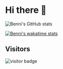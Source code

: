 # Hi there 👋

![Benni's GitHub stats](https://github-readme-stats.vercel.app/api?username=bennimoser&show_icons=true&theme=dracula&count_private=true)

[![Benni's wakatime stats](https://github-readme-stats.vercel.app/api/wakatime?username=bennimoser)](https://github.com/anuraghazra/github-readme-stats)

## Visitors

![visitor badge](https://visitor-badge.glitch.me/badge?page_id=bennimoser.visitor-badge)
